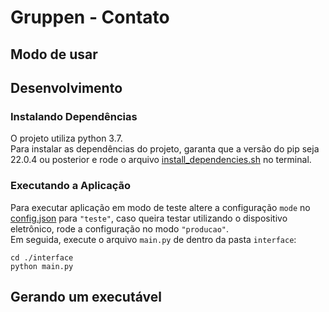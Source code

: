 # Gruppen - Contato

## Modo de usar

## Desenvolvimento

### Instalando Dependências

O projeto utiliza python 3.7.<br>
Para instalar as dependências do projeto, garanta que a versão do pip seja 22.0.4 ou posterior e rode o arquivo [install_dependencies.sh](install_dependencies.sh) no terminal.

### Executando a Aplicação

Para executar aplicação em modo de teste altere a configuração `mode` no [config.json](interface/config.json) para `"teste"`, caso queira testar utilizando o dispositivo eletrônico, rode a configuração no modo `"producao"`.</br>
Em seguida, execute o arquivo `main.py` de dentro da pasta `interface`:<br>

```cli
cd ./interface
python main.py
```

## Gerando um executável
